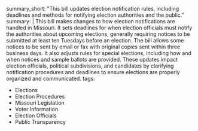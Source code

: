 summary_short: "This bill updates election notification rules, including deadlines and methods for notifying election authorities and the public."
summary: |
  This bill makes changes to how election notifications are handled in Missouri. It sets deadlines for when election officials must notify the authorities about upcoming elections, generally requiring notices to be submitted at least ten Tuesdays before an election. The bill allows some notices to be sent by email or fax with original copies sent within three business days. It also adjusts rules for special elections, including how and when notices and sample ballots are provided. These updates impact election officials, political subdivisions, and candidates by clarifying notification procedures and deadlines to ensure elections are properly organized and communicated.
tags:
  - Elections
  - Election Procedures
  - Missouri Legislation
  - Voter Information
  - Election Officials
  - Public Transparency
